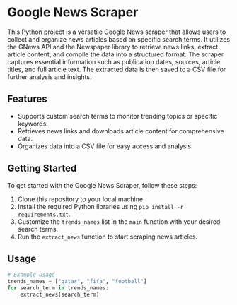 # Google News Scraper

This Python project is a versatile Google News scraper that allows users to collect and organize news articles based on specific search terms. It utilizes the GNews API and the Newspaper library to retrieve news links, extract article content, and compile the data into a structured format. The scraper captures essential information such as publication dates, sources, article titles, and full article text. The extracted data is then saved to a CSV file for further analysis and insights.

## Features

- Supports custom search terms to monitor trending topics or specific keywords.
- Retrieves news links and downloads article content for comprehensive data.
- Organizes data into a CSV file for easy access and analysis.

## Getting Started

To get started with the Google News Scraper, follow these steps:

1. Clone this repository to your local machine.
2. Install the required Python libraries using `pip install -r requirements.txt`.
3. Customize the `trends_names` list in the `main` function with your desired search terms.
4. Run the `extract_news` function to start scraping news articles.

## Usage

```python
# Example usage
trends_names = ["qatar", "fifa", "football"]
for search_term in trends_names:
    extract_news(search_term)

